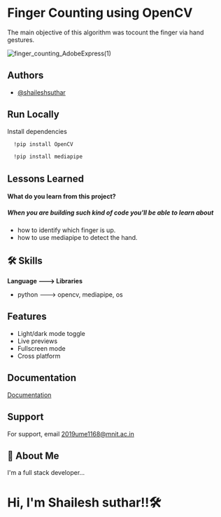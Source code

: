 

# Finger Counting using OpenCV

The main objective of this algorithm was tocount the finger via hand gestures.


![finger_counting_AdobeExpress(1)](https://user-images.githubusercontent.com/91286534/195980130-7863fc3d-73b7-4343-a9c1-386b4d35c670.gif)


## Authors

- [@shaileshsuthar](https://github.com/shaileshsuthar675/)



## Run Locally

Install dependencies

```bash
  !pip install OpenCV
```
```bash
  !pip install mediapipe
```


## Lessons Learned
#### What do you learn from this project?
##### When you are building such kind of code you'll be able to learn about
- how to identify which finger is up.
- how to use mediapipe to detect the hand.

## 🛠 Skills
**Language ---> Libraries**
- python ---> opencv, mediapipe, os



## Features

- Light/dark mode toggle
- Live previews
- Fullscreen mode
- Cross platform



## Documentation

[Documentation](https://linktodocumentation)

## Support

For support, email 2019ume1168@mnit.ac.in


## 🚀 About Me
I'm a full stack developer...
# Hi, I'm Shailesh suthar!!🛠

